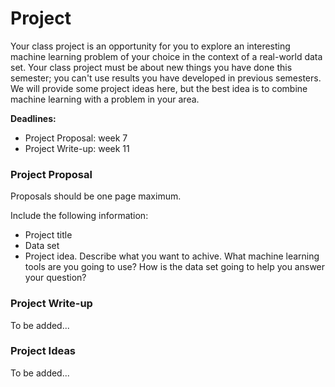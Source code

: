 # Project

Your class project is an opportunity for you to explore an interesting
machine learning problem of your choice in the context of a real-world
data set. Your class project must be about new things you have done
this semester; you can't use results you have developed in previous
semesters. We will provide some project ideas here, but the best idea
is to combine machine learning with a problem in your area.

**Deadlines:**

  - Project Proposal: week 7
  - Project Write-up: week 11


### Project Proposal 

Proposals should be one page maximum.

Include the following information: 

  - Project title 
  - Data set 
  - Project idea. Describe what you want to achive. What machine learning tools are you going to use? How is the data set going to help you answer your question?


### Project Write-up

To be added...

### Project Ideas

To be added...
